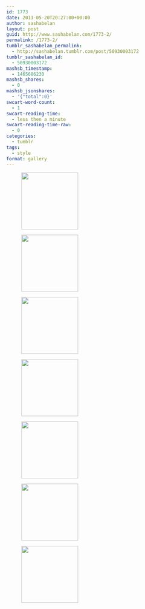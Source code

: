 ```yaml
---
id: 1773
date: 2013-05-20T20:27:00+00:00
author: sashabelan
layout: post
guid: http://www.sashabelan.com/1773-2/
permalink: /1773-2/
tumblr_sashabelan_permalink:
  - http://sashabelan.tumblr.com/post/50930003172
tumblr_sashabelan_id:
  - 50930003172
mashsb_timestamp:
  - 1465686230
mashsb_shares:
  - 0
mashsb_jsonshares:
  - '{"total":0}'
swcart-word-count:
  - 1
swcart-reading-time:
  - less then a minute
swcart-reading-time-raw:
  - 0
categories:
  - tumblr
tags:
  - style
format: gallery
---
```

<div id='gallery-342' class='gallery galleryid-1773 gallery-columns-3 gallery-size-thumbnail'>
  <figure class='gallery-item'> 
  
  <div class='gallery-icon landscape'>
    <a href='http://www.sashabelan.ru/1773-2/attachment/1774/'><img width="150" height="150" src="http://www.sashabelan.ru/wp-content/uploads/2013/05/tumblr_mn462aqYBB1qarj97o1_500-150x150.jpg" class="attachment-thumbnail size-thumbnail" alt="" srcset="http://www.sashabelan.ru/wp-content/uploads/2013/05/tumblr_mn462aqYBB1qarj97o1_500-150x150.jpg 150w, http://www.sashabelan.ru/wp-content/uploads/2013/05/tumblr_mn462aqYBB1qarj97o1_500-300x300.jpg 300w, http://www.sashabelan.ru/wp-content/uploads/2013/05/tumblr_mn462aqYBB1qarj97o1_500-230x230.jpg 230w, http://www.sashabelan.ru/wp-content/uploads/2013/05/tumblr_mn462aqYBB1qarj97o1_500-350x350.jpg 350w, http://www.sashabelan.ru/wp-content/uploads/2013/05/tumblr_mn462aqYBB1qarj97o1_500.jpg 500w" sizes="(max-width: 150px) 100vw, 150px" /></a>
  </div></figure><figure class='gallery-item'> 
  
  <div class='gallery-icon portrait'>
    <a href='http://www.sashabelan.ru/1773-2/attachment/1775/'><img width="150" height="150" src="http://www.sashabelan.ru/wp-content/uploads/2013/05/tumblr_mn462aqYBB1qarj97o2_500-150x150.jpg" class="attachment-thumbnail size-thumbnail" alt="" /></a>
  </div></figure><figure class='gallery-item'> 
  
  <div class='gallery-icon landscape'>
    <a href='http://www.sashabelan.ru/1773-2/attachment/1776/'><img width="150" height="150" src="http://www.sashabelan.ru/wp-content/uploads/2013/05/tumblr_mn462aqYBB1qarj97o3_500-150x150.jpg" class="attachment-thumbnail size-thumbnail" alt="" /></a>
  </div></figure><figure class='gallery-item'> 
  
  <div class='gallery-icon portrait'>
    <a href='http://www.sashabelan.ru/1773-2/attachment/1777/'><img width="150" height="150" src="http://www.sashabelan.ru/wp-content/uploads/2013/05/tumblr_mn462aqYBB1qarj97o4_500-150x150.jpg" class="attachment-thumbnail size-thumbnail" alt="" /></a>
  </div></figure><figure class='gallery-item'> 
  
  <div class='gallery-icon portrait'>
    <a href='http://www.sashabelan.ru/1773-2/attachment/1778/'><img width="150" height="150" src="http://www.sashabelan.ru/wp-content/uploads/2013/05/tumblr_mn462aqYBB1qarj97o5_500-150x150.jpg" class="attachment-thumbnail size-thumbnail" alt="" /></a>
  </div></figure><figure class='gallery-item'> 
  
  <div class='gallery-icon portrait'>
    <a href='http://www.sashabelan.ru/1773-2/attachment/1779/'><img width="150" height="150" src="http://www.sashabelan.ru/wp-content/uploads/2013/05/tumblr_mn462aqYBB1qarj97o6_500-150x150.jpg" class="attachment-thumbnail size-thumbnail" alt="" /></a>
  </div></figure><figure class='gallery-item'> 
  
  <div class='gallery-icon portrait'>
    <a href='http://www.sashabelan.ru/1773-2/attachment/1780/'><img width="150" height="150" src="http://www.sashabelan.ru/wp-content/uploads/2013/05/tumblr_mn462aqYBB1qarj97o7_500-150x150.jpg" class="attachment-thumbnail size-thumbnail" alt="" /></a>
  </div></figure>
</div>